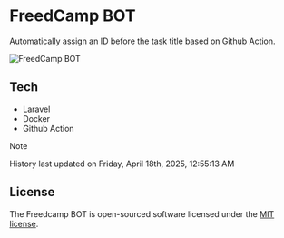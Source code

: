 # FreedCamp BOT

Automatically assign an ID before the task title based on Github Action.

![FreedCamp BOT](https://repository-images.githubusercontent.com/737932867/7d34798b-2680-471c-b089-a78a718d3d6a)

## Tech

- Laravel
- Docker
- Github Action

> [!NOTE]  
> History last updated on Friday, April 18th, 2025, 12:55:13 AM

## License

The Freedcamp BOT is open-sourced software licensed under the [MIT license](https://opensource.org/licenses/MIT).
